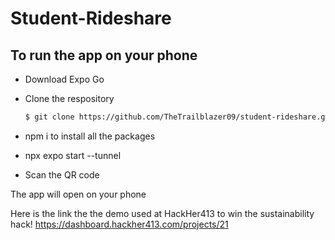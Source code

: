 # Student-Rideshare

## To run the app on your phone


  - Download Expo Go 
  
  - Clone the respository 
    ```bash
    $ git clone https://github.com/TheTrailblazer09/student-rideshare.git
    ```
  
 - npm i to install all the packages
 
 - npx expo start --tunnel 
 
 - Scan the QR code 
 
 The app will open on your phone

Here is the link the the demo used at HackHer413 to win the sustainability hack!
https://dashboard.hackher413.com/projects/21 
